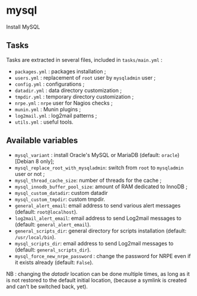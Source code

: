 # mysql

Install MySQL

## Tasks

Tasks are extracted in several files, included in `tasks/main.yml` :

* `packages.yml` : packages installation ;
* `users.yml` : replacement of `root` user by `mysqladmin` user ;
* `config.yml` : configurations ;
* `datadir.yml` : data directory customization ;
* `tmpdir.yml` : temporary directory customization ;
* `nrpe.yml` : `nrpe` user for Nagios checks ;
* `munin.yml` : Munin plugins ;
* `log2mail.yml` : log2mail patterns ;
* `utils.yml` : useful tools.

## Available variables

* `mysql_variant` : install Oracle's MySQL or MariaDB (default: `oracle`) [Debian 8 only];
* `mysql_replace_root_with_mysqladmin`: switch from `root` to `mysqladmin` user or not ;
* `mysql_thread_cache_size`: number of threads for the cache ;
* `mysql_innodb_buffer_pool_size`: amount of RAM dedicated to InnoDB ;
* `mysql_custom_datadir`: custom datadir
* `mysql_custom_tmpdir`: custom tmpdir.
* `general_alert_email`: email address to send various alert messages (default: `root@localhost`).
* `log2mail_alert_email`: email address to send Log2mail messages to (default: `general_alert_email`).
* `general_scripts_dir`: general directory for scripts installation (default: `/usr/local/bin`).
* `mysql_scripts_dir`: email address to send Log2mail messages to (default: `general_scripts_dir`).
* `mysql_force_new_nrpe_password` : change the password for NRPE even if it exists already (default: `False`).

NB : changing the _datadir_ location can be done multiple times, as long as it is not restored to the default initial location, (because a symlink is created and can't be switched back, yet).
